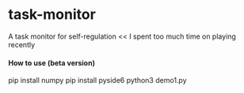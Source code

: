 # task-monitor
A task monitor for self-regulation << I spent too much time on playing recently

#### How to use (beta version)
pip install numpy
pip install pyside6
python3 demo1.py
